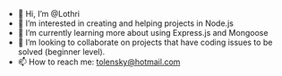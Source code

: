 - 👋 Hi, I’m @Lothri
- 👀 I’m interested in creating and helping projects in Node.js
- 🌱 I’m currently learning more about using Express.js and Mongoose
- 💞️ I’m looking to collaborate on projects that have coding issues to be solved (beginner level).
- 📫 How to reach me: tolensky@hotmail.com

<!---
Lothri/Lothri is a ✨ special ✨ repository because its `README.md` (this file) appears on your GitHub profile.
You can click the Preview link to take a look at your changes.
--->
